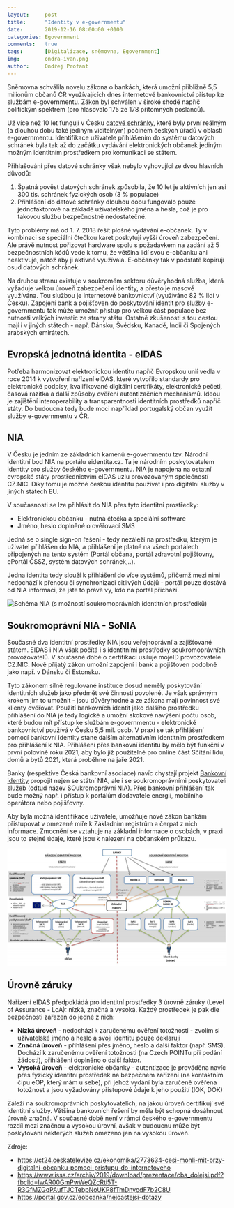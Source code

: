 ```yaml
---
layout:     post
title:      "Identity v e-governmentu"
date:       2019-12-16 08:00:00 +0100
categories: Egovernment
comments:   true
tags:       [Digitalizace, sněmovna, Egovernment]
img:        ondra-ivan.png
author:     Ondřej Profant
---
```


Sněmovna schválila novelu zákona o bankách, která umožní přibližně 5,5 milionům občanů ČR využívajících dnes internetové bankovnictví přístup ke službám e-governmentu. Zákon byl schválen v široké shodě napříč politickým spektrem (pro hlasovalo 175 ze 178 přítomných poslanců).

<!--more-->

Už více než 10 let fungují v Česku [datové schránky](https://www.profant.eu/2019/datove-schranky.html), které byly první reálným (a dlouhou dobu také jediným viditelným) počinem českých úřadů v oblasti e-governmentu. Identifikace uživatele přihlášením do systému datových schránek byla tak až do začátku vydávání elektronických občanek jediným možným identitním prostředkem pro komunikaci se státem.

Přihlašování přes datové schránky však nebylo vyhovující ze dvou hlavních důvodů:
1. Špatná pověst datových schránek způsobila, že 10 let je aktivních jen asi 300 tis. schránek fyzických osob (3 % populace)
2. Přihlášení do datové schránky dlouhou dobu fungovalo pouze jednofaktorově na základě uživatelského jména a hesla, což je pro takovou službu bezpečnostně nedostatečné.

Tyto problémy má od 1. 7. 2018 řešit plošné vydávání e-občanek. Ty v kombinaci se speciální čtečkou karet poskytují vyšší úroveň zabezpečení. Ale právě nutnost pořizovat hardware spolu s požadavkem na zadání až 5 bezpečnostních kódů vede k tomu, že většina lidí svou e-občanku ani neaktivuje, natož aby ji aktivně využívala. E-občanky tak v podstatě kopírují osud datových schránek.   

Na druhou stranu existuje v soukromém sektoru důvěryhodná služba, která vyžaduje velkou úroveň zabezpečení identity, a přesto je masově využívána. Tou službou je internetové bankovnictví (využíváno 82 % lidí v Česku). Zapojení bank a pojišťoven do poskytování identit pro služby e-governmentu tak může umožnit přístup pro velkou část populace bez nutnosti velkých investic ze strany státu. Ostatně zkušenosti s tou cestou mají i v jiných státech - např. Dánsku, Švédsku, Kanadě, Indii či Spojených arabských emirátech.

## Evropská jednotná identita - eIDAS

Potřeba harmonizovat elektronickou identitu napříč Evropskou unií vedla v roce 2014 k vytvoření nařízení eIDAS, které vytvořilo standardy pro elektronické podpisy, kvalifikované digitální certifikáty, elektronické pečeti, časová razítka a další způsoby ověření autentizačních mechanismů. Ideou je zajištění interoperability a transparentnosti identitních prostředků napříč státy. Do budoucna tedy bude moci například portugalský občan využít služby e-governmentu v ČR.

## NIA

V Česku je jedním ze základních kamenů e-governmentu tzv. Národní identitní bod NIA na portálu eidentita.cz. Ta je národním poskytovatelem identity pro služby českého e-governmentu. NIA je napojena na ostatní evropské státy prostřednictvím eIDAS uzlu provozovaným společností CZ.NIC. Díky tomu je možné českou identitu používat i pro digitální služby v jiných státech EU.  

V současnosti se lze přihlásit do NIA přes tyto identitní prostředky:
* Elektronickou občanku - nutná čtečka a speciální software
* Jméno, heslo doplněné o ověřovací SMS

Jedná se o single sign-on řešení - tedy nezáleží na prostředku, kterým je uživatel přihlášen do NIA, a přihlášení je platné na všech portálech připojených na tento systém (Portál občana, portál zdravotní pojišťovny, ePortál ČSSZ, systém datových schránek,..).

Jedna identita tedy slouží k přihlášení do více systémů, přičemž mezi nimi nedochází k přenosu či synchronizaci citlivých údajů - portál pouze dostává od NIA informaci, že jste to právě vy, kdo na portál přichází.

![Schéma NIA (s možností soukromoprávních identitních prostředků)
](/assets/img/posts/nia.png)

## Soukromoprávní NIA - SoNIA

Současné dva identitní prostředky NIA jsou veřejnoprávní a zajišťované státem. EIDAS i NIA však počítá i s identitními prostředky soukromoprávních provozovatelů. V současné době o certifikaci usiluje mojeID provozovatele CZ.NIC. Nově přijatý zákon umožní zapojení i bank a pojišťoven podobně jako např. v Dánsku či Estonsku.

Tyto zákonem silně regulované instituce dosud neměly poskytování identitních služeb jako předmět své činnosti povolené. Je však správným krokem jim to umožnit - jsou důvěryhodné a ze zákona mají povinnost své klienty ověřovat. Použití bankovních identit jako dalšího prostředku přihlášení do NIA je tedy logické a umožní skokové navýšení počtu osob, které budou mít přístup ke službám e-governmentu - elektronické bankovnictví používá v Česku 5,5 mil. osob. V praxi se tak přihlášení pomocí bankovní identity stane dalším alternativním identitním prostředkem pro přihlášení k NIA. Přihlášení přes bankovní identitu by mělo být funkční v první polovině roku 2021, aby bylo již použitelné pro online část Sčítání lidu, domů a bytů 2021, která proběhne na jaře 2021.

Banky (respektive Česká bankovní asociace) navíc chystají projekt [Bankovní identity](https://www.bankovni-identita.cz/) propojit nejen se státní NIA, ale i se soukromoprávními poskytovateli služeb (odtud název SOukromoprávní NIA). Přes bankovní přihlášení tak bude možný např. i přístup k portálům dodavatele energií, mobilního operátora nebo pojišťovny.

Aby byla možná identifikace uživatele, umožňuje nově zákon bankám přistupovat v omezené míře k Základním registrům a čerpat z nich informace. Zmocnění se vztahuje na základní informace o osobách, v praxi jsou to stejné údaje, které jsou k nalezení na občanském průkazu.

![Schéma NIA a SoNIA](/assets/img/posts/nia-sonia.png)

## Úrovně záruky

Nařízení eIDAS předpokládá pro identitní prostředky 3 úrovně záruky (Level of Assurance - LoA): nízká, značná a vysoká. Každý prostředek je pak dle bezpečnosti zařazen do jedné z nich:
- **Nízká úroveň** - nedochází k zaručenému ověření totožnosti - zvolím si uživatelské jméno a heslo a svojí identitu pouze deklaruji
- **Značná úroveň** - přihlášení přes jméno, heslo a další faktor (např. SMS).  Dochází k zaručenému ověření totožnosti (na Czech POINTu při podání žádosti), přihlášení doplněno o další faktor.
- **Vysoká úroveň** - elektronické občanky - autentizace je prováděna navíc přes fyzický identitní prostředek na bezpečném zařízení (na kontaktním čipu eOP, který mám u sebe), při jehož vydání byla zaručeně ověřena totožnost a jsou vyžadovány přístupové údaje k jeho použití (IOK, DOK)

Záleží na soukromoprávních poskytovatelích, na jakou úroveň certifikují své identitní služby. Většina bankovních řešení by měla být schopná dosáhnout úrovně značná. V současné době není v rámci českého e-governmentu rozdíl mezi značnou a vysokou úrovní, avšak v budoucnu může být poskytování některých služeb omezeno jen na vysokou úroveň.  


Zdroje:
* <https://ct24.ceskatelevize.cz/ekonomika/2773634-cesi-mohli-mit-brzy-digitalni-obcanku-pomoci-pristupu-do-internetoveho>
* <https://www.isss.cz/archiv/2019/download/prezentace/cba_dolejsi.pdf?fbclid=IwAR00GmPwWeQZcRti5T-R3GfMZGqPAufTJCTebpNoUKP8fTmDnyodF7b2C8U>
* <https://portal.gov.cz/eobcanka/nejcastejsi-dotazy>

